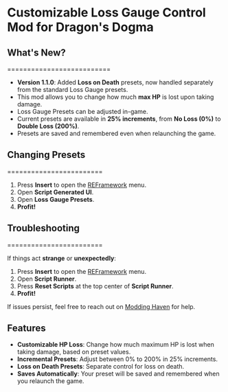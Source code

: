 # Customizable Loss Gauge Control Mod for Dragon's Dogma

## What's New?
==========================

- **Version 1.1.0**: Added **Loss on Death** presets, now handled separately from the standard Loss Gauge presets.
- This mod allows you to change how much **max HP** is lost upon taking damage.
- Loss Gauge Presets can be adjusted in-game.
- Current presets are available in **25% increments**, from **No Loss (0%)** to **Double Loss (200%)**.
- Presets are saved and remembered even when relaunching the game.

## Changing Presets
========================

1. Press **Insert** to open the [REFramework](https://www.nexusmods.com/residentevil42023/mods/12) menu.
2. Open **Script Generated UI**.
3. Open **Loss Gauge Presets**.
4. **Profit!**

## Troubleshooting
========================

If things act **strange** or **unexpectedly**:

1. Press **Insert** to open the [REFramework](https://www.nexusmods.com/residentevil42023/mods/12) menu.
2. Open **Script Runner**.
3. Press **Reset Scripts** at the top center of **Script Runner**.
4. **Profit!**

If issues persist, feel free to reach out on [Modding Haven](https://discord.gg/modding-haven-718224210270617702) for help.

## Features

- **Customizable HP Loss**: Change how much maximum HP is lost when taking damage, based on preset values.
- **Incremental Presets**: Adjust between 0% to 200% in 25% increments.
- **Loss on Death Presets**: Separate control for loss on death.
- **Saves Automatically**: Your preset will be saved and remembered when you relaunch the game.
